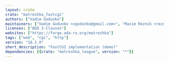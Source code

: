 ```yaml
---
layout: crate
crate: "matreshka_fastcgi"
authors: ["Vadim Godunko"]
maintainers: ["Vadim Godunko <vgodunko@gmail.com>", "Maxim Reznik <reznikmm@gmail.com>"]
licenses: ["BSD 3-Clauses"]
websites: ["https://forge.ada-ru.org/matreshka"]
tags: ["web", "cgi", "http"]
version: "18.1.0"
short_description: "FastCGI implementation (demo)"
dependencies: [{crate: "matreshka_league", version: "*"}]
---
```



